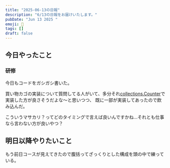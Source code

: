 ```yaml
---
title: "2025-06-13の日報"
description: "6/13の日報をお届けいたします。"
pubDate: "Jun 13 2025 "
emoji: 🦊
tags: []
draft: false
---
```


## 今日やったこと

### 研修

今日もコードをガシガシ書いた。

買い物カゴの実装について質問してる人がいて、多分それ[collections.Counter](https://docs.python.org/ja/3.13/library/collections.html)で実装した方が良さそうだよな〜と思いつつ、
既に一部が実装してあったので飲み込んだ。

こういうマサカリ？ってどのタイミングで言えば良いんですかね...それとも仕事なら言わない方が良いやつ？

## 明日以降やりたいこと

もう前日コースが見えてきたので腹括ってざっくりとした構成を頭の中で練っている。
